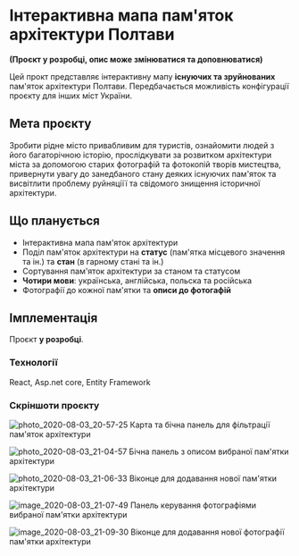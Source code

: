 # Інтерактивна мапа пам'яток архітектури Полтави
**(Проєкт у розробці, опис може змінюватися та доповнюватися)**

Цей прокт представляє інтерактивну мапу **існуючих та зруйнованих** пам'яток архітектури Полтави. Передбачається можливість конфігурації проєкту для інших міст України.

## Мета проєкту

Зробити рідне місто привабливим для туристів, ознайомити людей з  його багаторічною історію, прослідкувати за розвитком архітектури міста за допомогою старих фотографій та фотокопій творів мистецтва, привернути увагу до занедбаного стану деяких  існуючих пам'яток та висвітлити проблему руйняціїї та свідомого знищення історичної архітектури.   

##  Що планується

 - Інтерактивна мапа пам'яток архітектури
 - Поділ пам'яток архітектури на **статус** (пам'ятка місцевого значення та ін.) та **стан** (в гарному стані та ін.)
 - Сортування пам'яток архітектури за станом та статусом
 - **Чотири мови**: українська, англійська, польска та російська
 - Фотографії до кожної пам'ятки та **описи до фотогафій**

## Імплементація
Проєкт **у розробці**.
### Teхнології
React, Asp.net core, Entity Framework
### Скріншоти проєкту
![photo_2020-08-03_20-57-25](https://user-images.githubusercontent.com/37479968/89217692-e4639e80-d5cc-11ea-97eb-8f92bb6a892c.jpg)
Карта та бічна панель для фільтрації пам'яток архітектури

![photo_2020-08-03_21-04-57](https://user-images.githubusercontent.com/37479968/89217794-0ceb9880-d5cd-11ea-8a29-f66cd859bcab.jpg)
Бічна панель з описом вибраної пам'ятки архітектури

![photo_2020-08-03_21-06-33](https://user-images.githubusercontent.com/37479968/89217891-43c1ae80-d5cd-11ea-8020-1dfb493b40a8.jpg)
Віконце для додавання нової пам'ятки архітектури

![image_2020-08-03_21-07-49](https://user-images.githubusercontent.com/37479968/89217971-77043d80-d5cd-11ea-9f24-fa83e1e05708.png)
Панель керування фотографіями вибраної пам'ятки архітектури

![image_2020-08-03_21-09-30](https://user-images.githubusercontent.com/37479968/89218116-c2b6e700-d5cd-11ea-97b1-9fe410ed301f.png)
Віконце для додавання нової фотографії пам'ятки архітектури
